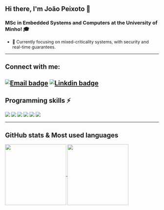## Hi there, I'm João Peixoto 👋
### MSc in Embedded Systems and Computers at the University of Minho! 🎓

- 🚀 Currently focusing on mixed-criticality systems, with security and real-time guarantees.

---

## Connect with me:

[![Email badge](https://img.shields.io/badge/-Email-c71610?style=for-the-badge&logo=Gmail&logoColor=white)](mailto:joaopeixotooficial@gmail.com)
[![Linkdin badge](https://img.shields.io/badge/LinkedIn-0077B5?style=for-the-badge&logo=linkedin&logoColor=white)](https://www.linkedin.com/in/jo%C3%A3o-peixoto-667a8821a/)
---

## Programming skills ⚡
![](https://img.shields.io/badge/C-00599C?style=for-the-badge&logo=c&logoColor=white)
![](https://img.shields.io/badge/C%2B%2B-32CD32?style=for-the-badge&logo=c%2B%2B&logoColor=white)
![](https://img.shields.io/badge/Rust-AAAAAA?style=for-the-badge&logo=rust&logoColor=black)
![](https://img.shields.io/badge/Assembly-654FF0?style=for-the-badge&logo=Assembly&logoColor=white)
![](https://img.shields.io/badge/Verilog-BEBEBE?style=for-the-badge&logo=Verilog&logoColor=white)
![](https://img.shields.io/badge/Python-3776AB?style=for-the-badge&logo=python&logoColor=white)
</br>

---

## GitHub stats & Most used languages

<a href="https://github.com/joaopeixoto13/convoychat">
  <img height=200 align="center" src="https://github-readme-stats.vercel.app/api?username=joaopeixoto13&show_icons=true&theme=highcontrast" />
</a>
<a href="https://github.com/joaopeixoto13/github-readme-stats">
  <img height=200 align="center" src="https://github-readme-stats.vercel.app/api/top-langs/?username=joaopeixoto13&layout=compact&card_width=320" />
</a>
